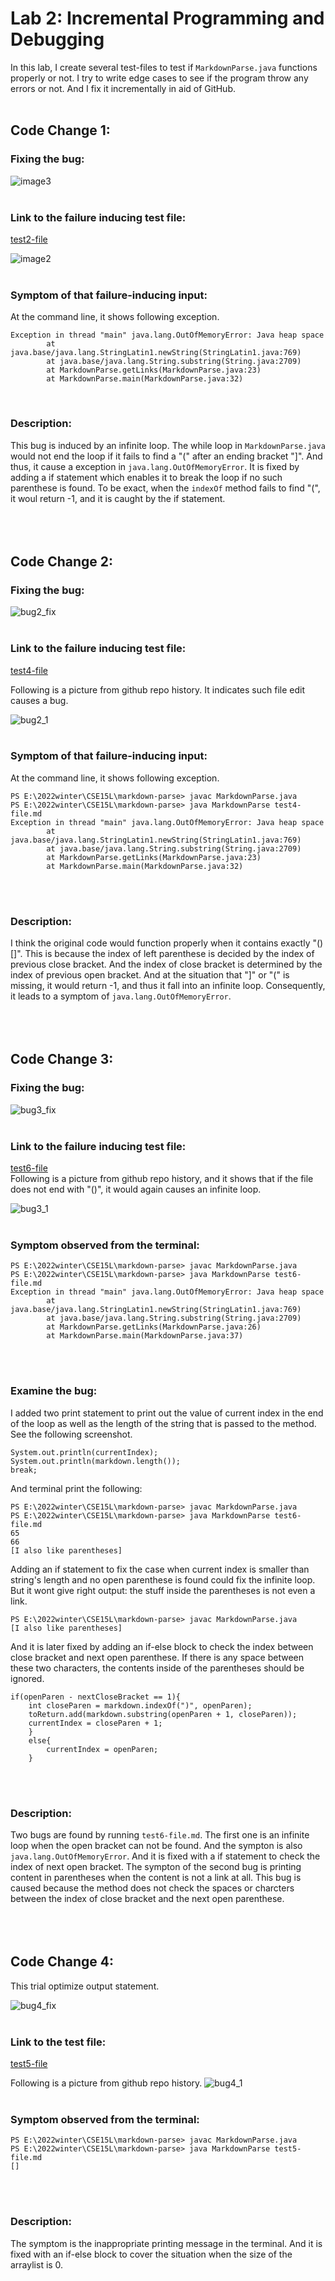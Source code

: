 # Lab 2: Incremental Programming and Debugging
In this lab, I create several test-files to test if ```MarkdownParse.java``` functions properly or not. I try to write edge cases to see if the program throw any errors or not. And I fix it incrementally in aid of GitHub.
<br/><br/>

## Code Change 1:

### Fixing the bug:
![image3](lab2_bug1_fix.png)<br/><br/>

### Link to the failure inducing test file: 
[test2-file](test2-file.md)

![image2](lab2_bug1_2.png)
<br/><br/>

### Symptom of that failure-inducing input: 
At the command line, it shows following exception. 
```
Exception in thread "main" java.lang.OutOfMemoryError: Java heap space
        at java.base/java.lang.StringLatin1.newString(StringLatin1.java:769)
        at java.base/java.lang.String.substring(String.java:2709)
        at MarkdownParse.getLinks(MarkdownParse.java:23)
        at MarkdownParse.main(MarkdownParse.java:32)
```
<br/>

### Description: 
This bug is induced by an infinite loop. The while loop in ```MarkdownParse.java``` would not end the loop if it fails to find a "(" after an ending bracket "]". And thus, it cause a exception in ```java.lang.OutOfMemoryError```. It is fixed by adding a if statement which enables it to break the loop if no such parenthese is found. To be exact, when the ```indexOf``` method fails to find "(", it woul return -1, and it is caught by the if statement.
<br/><br/><br/><br/>


## Code Change 2:

### Fixing the bug:
![bug2_fix](lab2_bug2_fix.png)
<br/><br/>

### Link to the failure inducing test file: 
[test4-file](test4-file.md)

Following is a picture from github repo history. It indicates such file edit causes a bug. 

![bug2_1](lab2_bug2_1.png)
<br/><br/>

### Symptom of that failure-inducing input: 
At the command line, it shows following exception.
```
PS E:\2022winter\CSE15L\markdown-parse> javac MarkdownParse.java        
PS E:\2022winter\CSE15L\markdown-parse> java MarkdownParse test4-file.md
Exception in thread "main" java.lang.OutOfMemoryError: Java heap space
        at java.base/java.lang.StringLatin1.newString(StringLatin1.java:769)
        at java.base/java.lang.String.substring(String.java:2709)
        at MarkdownParse.getLinks(MarkdownParse.java:23)
        at MarkdownParse.main(MarkdownParse.java:32)
```
<br/><br/>

### Description: 
I think the original code would function properly when it contains exactly "()[]". This is because the index of left parenthese is decided by the index of previous close bracket. And the index of close bracket is determined by the index of previous open bracket. And at the situation that "]" or "(" is missing, it would return -1, and thus it fall into an infinite loop. Consequently, it leads to a symptom of ```java.lang.OutOfMemoryError```. 
<br/><br/><br/><br/>

## Code Change 3:

### Fixing the bug:

![bug3_fix](lab2_bug3_fix.png)
<br/><br/>

### Link to the failure inducing test file: 
[test6-file](test6-file.md) <br/>
Following is a picture from github repo history, and it shows that if the file does not end with "()", it would again causes an infinite loop.

![bug3_1](lab2_bug3_1.png)
<br/><br/>

### Symptom observed from the terminal:
```
PS E:\2022winter\CSE15L\markdown-parse> javac MarkdownParse.java        
PS E:\2022winter\CSE15L\markdown-parse> java MarkdownParse test6-file.md
Exception in thread "main" java.lang.OutOfMemoryError: Java heap space
        at java.base/java.lang.StringLatin1.newString(StringLatin1.java:769)
        at java.base/java.lang.String.substring(String.java:2709)
        at MarkdownParse.getLinks(MarkdownParse.java:26)
        at MarkdownParse.main(MarkdownParse.java:37)
```
<br/><br/>

### Examine the bug:
I added two print statement to print out the value of current index in the end of the loop as well as the length of the string that is passed to the method. See the following screenshot.
```
System.out.println(currentIndex);
System.out.println(markdown.length());
break;
```
And terminal print the following:
```
PS E:\2022winter\CSE15L\markdown-parse> javac MarkdownParse.java        
PS E:\2022winter\CSE15L\markdown-parse> java MarkdownParse test6-file.md
65
66
[I also like parentheses]
```
Adding an if statement to fix the case when current index is smaller than string's length and no open parenthese is found could fix the infinite loop. But it wont give right output: the stuff inside the parentheses is not even a link. 
```
PS E:\2022winter\CSE15L\markdown-parse> javac MarkdownParse.java        
[I also like parentheses]
```
And it is later fixed by adding an if-else block to check the index between close bracket and next open parenthese. If there is any space between these two characters, the contents inside of the parentheses should be ignored.
```
if(openParen - nextCloseBracket == 1){
    int closeParen = markdown.indexOf(")", openParen);
    toReturn.add(markdown.substring(openParen + 1, closeParen));
    currentIndex = closeParen + 1;
    }
    else{
        currentIndex = openParen;
    }
```
<br/><br/>

### Description: 
Two bugs are found by running ```test6-file.md```. The first one is an infinite loop when the open bracket can not be found. And the sympton is also ```java.lang.OutOfMemoryError```. And it is fixed with a if statement to check the index of next open bracket. The sympton of the second bug is printing content in parentheses when the content is not a link at all. This bug is caused because the method does not check the spaces or charcters between the index of close bracket and the next open parenthese.
<br/><br/><br/><br/>

## Code Change 4:
This trial optimize output statement.

![bug4_fix](lab2_bug4_fix.png)
<br/><br/>

### Link to the test file: 
[test5-file](test5-file.md)

Following is a picture from github repo history.
![bug4_1](lab2_bug4_1.png)
<br/><br/>

### Symptom observed from the terminal:
```
PS E:\2022winter\CSE15L\markdown-parse> javac MarkdownParse.java        
PS E:\2022winter\CSE15L\markdown-parse> java MarkdownParse test5-file.md
[]
```
<br/><br/>

### Description: 
The symptom is the inappropriate printing message in the terminal. And it is fixed with an if-else block to cover the situation when the size of the arraylist is 0. 